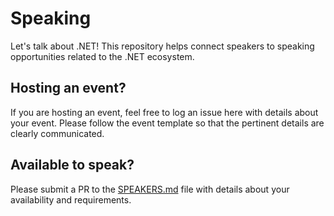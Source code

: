# Speaking

Let's talk about .NET! This repository helps connect speakers to speaking opportunities related to the .NET ecosystem.

## Hosting an event?

If you are hosting an event, feel free to log an issue here with details about your event. Please follow the event template so that the pertinent details are clearly communicated.

## Available to speak?

Please submit a PR to the [SPEAKERS.md](SPEAKERS.md) file with details about your availability and requirements.
